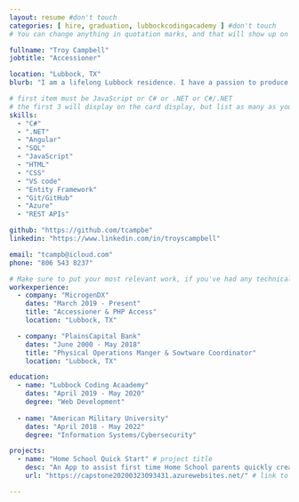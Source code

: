 ```yaml
---
layout: resume #don't touch
categories: [ hire, graduation, lubbockcodingacademy ] #don't touch
# You can change anything in quotation marks, and that will show up on your profile.

fullname: "Troy Campbell"
jobtitle: "Accessioner"

location: "Lubbock, TX"
blurb: "I am a lifelong Lubbock residence. I have a passion to produce professional code and continue to learn all of the latest languages and products. I hope to find a business to grow with in a mutally benificial long term relationship." # Write what you'd like potential employers to know about you, and your story of how you became passionate for coding as a career.

# first item must be JavaScript or C# or .NET or C#/.NET
# the first 3 will display on the card display, but list as many as you want, they will be visible on your hire page
skills:
  - "C#"
  - ".NET"
  - "Angular"
  - "SQL"
  - "JavaScript"
  - "HTML"
  - "CSS"
  - "VS code"
  - "Entity Framework"
  - "Git/GitHub"
  - "Azure"
  - "REST APIs"

github: "https://github.com/tcampbe"
linkedin: "https://www.linkedin.com/in/troyscampbell"

email: "tcampb@icloud.com"
phone: "806 543 8237"

# Make sure to put your most relevant work, if you've had any technical roles or relevant skills like management, etc. Don't worry about putting every job you've had!
workexperience:
  - company: "MicrogenDX"
    dates: "March 2019 - Present"
    title: "Accessioner & PHP Access"
    location: "Lubbock, TX"

  - company: "PlainsCapital Bank"
    dates: "June 2000 - May 2018"
    title: "Physical Operations Manger & Sowtware Coordinator"
    location: "Lubbock, TX"

education:
  - name: "Lubbock Coding Acaademy"
    dates: "April 2019 - May 2020"
    degree: "Web Development"
    
  - name: "American Military University"
    dates: "April 2018 - May 2022"
    degree: "Information Systems/Cybersecurity"

projects:
  - name: "Home School Quick Start" # project title
    desc: "An App to assist first time Home School parents quickly create a class schedule." # short description of what project does
    url: "https://capstone20200323093431.azurewebsites.net/" # link to your deployed project

---
```

